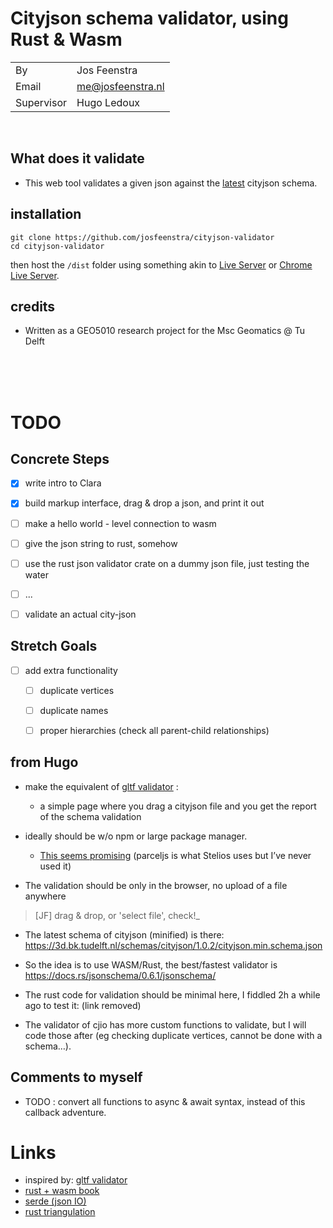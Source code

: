 # Cityjson schema validator, using Rust & Wasm 

| | |
|---|---|
|By | Jos Feenstra 
|Email | me@josfeenstra.nl  
|Supervisor | Hugo Ledoux

<br>

What does it validate 
---------------------
* This web tool validates a given json against the [latest](https://3d.bk.tudelft.nl/schemas/cityjson/1.0.2/cityjson.min.schema.json) cityjson schema.


installation
------------

```
git clone https://github.com/josfeenstra/cityjson-validator
cd cityjson-validator
```

then host the `/dist` folder using something akin to [Live Server](https://marketplace.visualstudio.com/items?itemName=ritwickdey.LiveServer) or [Chrome Live Server](https://chrome.google.com/webstore/detail/web-server-for-chrome/ofhbbkphhbklhfoeikjpcbhemlocgigb).


credits
-------

- Written as a GEO5010 research project for the Msc Geomatics @ Tu Delft 



<br><br><br>


TODO
====

Concrete Steps
--------------

  - [X] write intro to Clara 
  - [X] build markup interface, drag & drop a json, and print it out
  - [ ] make a hello world - level connection to wasm 
  - [ ] give the json string to rust, somehow
  - [ ] use the rust json validator crate on a dummy json file, just testing the water
  - [ ] ...
  - [ ] validate an actual city-json 
  

Stretch Goals 
-------------
  
  - [ ] add extra functionality 
    - [ ] duplicate vertices
    - [ ] duplicate names
    - [ ] proper hierarchies (check all parent-child relationships)


from Hugo
---------

- make the equivalent of [gltf validator](https://github.khronos.org/glTF-Validator/) : 
  - a simple page where you drag a cityjson file and you get the report of the schema validation

- ideally should be w/o npm or large package manager. 
  - [This seems promising](http://www.furidamu.org/blog/2020/07/10/rust-webassembly-in-the-browser/) (parceljs is what Stelios uses but I’ve never used it)

- The validation should be only in the browser, no upload of a file anywhere 
> [JF] drag & drop, or 'select file', check!_

- The latest schema of cityjson (minified) is there: https://3d.bk.tudelft.nl/schemas/cityjson/1.0.2/cityjson.min.schema.json
- So the idea is to use WASM/Rust, the best/fastest validator is https://docs.rs/jsonschema/0.6.1/jsonschema/

- The rust code for validation should be minimal here, I fiddled 2h a while ago to test it: (link removed)
- The validator of cjio has more custom functions to validate, but I will code those after (eg checking duplicate vertices, cannot be done with a schema…).


Comments to myself
------------------
- TODO : convert all functions to async & await syntax, instead of this callback adventure.



Links 
=====

- inspired by: [gltf validator](https://github.khronos.org/glTF-Validator/)       
- [rust + wasm book](https://rustwasm.github.io/docs/book/introduction.html)
- [serde (json IO)](https://docs.serde.rs/serde_json/)
- [rust triangulation](https://hugoledoux.github.io/startin_wasm/www/dist/)


